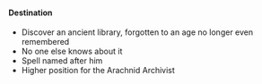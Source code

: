 



#### Destination
- Discover an ancient library, forgotten to an age no longer even remembered
- No one else knows about it
- Spell named after him
- Higher position for the Arachnid Archivist 